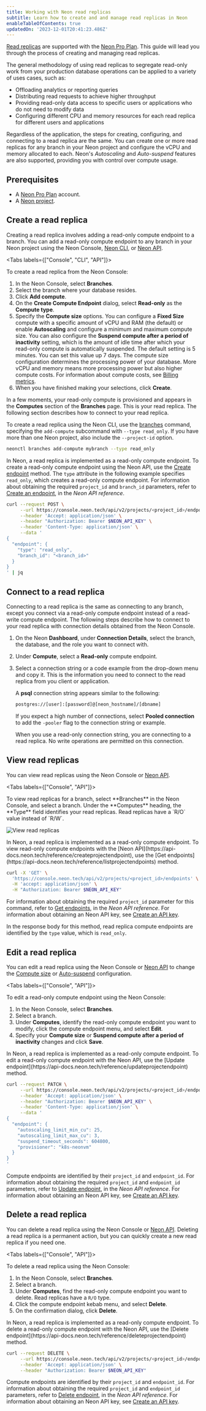 ```yaml
---
title: Working with Neon read replicas
subtitle: Learn how to create and and manage read replicas in Neon
enableTableOfContents: true
updatedOn: '2023-12-01T20:41:23.486Z'
---
```


[Read replicas](/docs/introduction/read-replicas) are supported with the [Neon Pro Plan](/docs/introduction/pro-plan). This guide will lead you through the process of creating and managing read replicas.

The general methodology of using read replicas to segregate read-only work from your production database operations can be applied to a variety of uses cases, such as:

- Offloading analytics or reporting queries
- Distributing read requests to achieve higher throughput
- Providing read-only data access to specific users or applications who do not need to modify data
- Configuring different CPU and memory resources for each read replica for different users and applications

Regardless of the application, the steps for creating, configuring, and connecting to a read replica are the same. You can create one or more read replicas for any branch in your Neon project and configure the vCPU and memory allocated to each. Neon's _Autoscaling_ and _Auto-suspend_ features are also supported, providing you with control over compute usage.

## Prerequisites

- A [Neon Pro Plan](/docs/introduction/pro-plan) account.
- A [Neon project](/docs/manage/projects#create-a-project).

## Create a read replica

Creating a read replica involves adding a read-only compute endpoint to a branch. You can add a read-only compute endpoint to any branch in your Neon project using the Neon Console, [Neon CLI](/docs/reference/cli-branches#create), or [Neon API](https://api-docs.neon.tech/reference/createprojectendpoint).

<Tabs labels={["Console", "CLI", "API"]}>

<TabItem>
To create a read replica from the Neon Console:

1. In the Neon Console, select **Branches**.
2. Select the branch where your database resides.
3. Click **Add compute**.
4. On the **Create Compute Endpoint** dialog, select **Read-only** as the **Compute type**.
5. Specify the **Compute size** options. You can configure a **Fixed Size** compute with a specific amount of vCPU and RAM (the default) or enable **Autoscaling** and configure a minimum and maximum compute size. You can also configure the **Suspend compute after a period of inactivity** setting, which is the amount of idle time after which your read-only compute is automatically suspended. The default setting is 5 minutes. You can set this value up 7 days.
    <Admonition type="note">
    The compute size configuration determines the processing power of your database. More vCPU and memory means more processing power but also higher compute costs. For information about compute costs, see [Billing metrics](/docs/introduction/billing).
    </Admonition>
6. When you have finished making your selections, click **Create**.

In a few moments, your read-only compute is provisioned and appears in the **Computes** section of the **Branches** page. This is your read replica. The following section describes how to connect to your read replica.
</TabItem>

<TabItem>

To create a read replica using the Neon CLI, use the [branches](/docs/reference/cli-branches) command, specifying the `add-compute` subcommand with `--type read_only`. If you have more than one Neon project, also include the `--project-id` option.  


```bash
neonctl branches add-compute mybranch --type read_only
```

</TabItem>

<TabItem>

In Neon, a read replica is implemented as a read-only compute endpoint. To create a read-only compute endpoint using the Neon API,  use the [Create endpoint](https://api-docs.neon.tech/reference/createprojectendpoint) method. The `type` attribute in the following example specifies `read_only`, which creates a read-only compute endpoint. For information about obtaining the required `project_id` and `branch_id` parameters, refer to [Create an endpoint](https://api-docs.neon.tech/reference/createprojectendpoint), in the _Neon API reference_.

```bash
curl --request POST \
     --url https://console.neon.tech/api/v2/projects/<project_id>/endpoints \
     --header 'Accept: application/json' \
     --header "Authorization: Bearer $NEON_API_KEY" \
     --header 'Content-Type: application/json' \
     --data '
{
  "endpoint": {
    "type": "read_only",
    "branch_id": "<branch_id>"
  }
}
' | jq
```

</TabItem>

</Tabs>

## Connect to a read replica

Connecting to a read replica is the same as connecting to any branch, except you connect via a read-only compute endpoint instead of a read-write compute endpoint. The following steps describe how to connect to your read replica with connection details obtained from the Neon Console.

1. On the Neon **Dashboard**, under **Connection Details**, select the branch, the database, and the role you want to connect with.
1. Under **Compute**, select a **Read-only** compute endpoint.
1. Select a connection string or a code example from the drop-down menu and copy it. This is the information you need to connect to the read replica from you client or application.

    A **psql** connection string appears similar to the following:

    ```bash
    postgres://[user]:[password]@[neon_hostname]/[dbname]
    ```

    If you expect a high number of connections, select **Pooled connection** to add the `-pooler` flag to the connection string or example.

    When you use a read-only connection string, you are connecting to a read replica. No write operations are permitted on this connection.

## View read replicas

You can view read replicas using the Neon Console or [Neon API](https://api-docs.neon.tech/reference/createprojectendpoint).

<Tabs labels={["Console", "API"]}>

<TabItem>
To view read replicas for a branch, select **Branches** in the Neon Console, and select a branch. Under the **Computes** heading, the **Type** field identifies your read replicas. Read replicas have a `R/O` value instead of `R/W`.

![View read replicas](/docs/guides/view_read_replica.png)
</TabItem>

<TabItem>
In Neon, a read replica is implemented as a read-only compute endpoint.  To view read-only compute endpoints with the [Neon API](https://api-docs.neon.tech/reference/createprojectendpoint), use the [Get endpoints](https://api-docs.neon.tech/reference/listprojectendpoints) method. 

```bash
curl -X 'GET' \
  'https://console.neon.tech/api/v2/projects/<project_id>/endpoints' \
  -H 'accept: application/json' \
  -H "Authorization: Bearer $NEON_API_KEY"
```

For information about obtaining the required `project_id` parameter for this command, refer to [Get endpoints](https://api-docs.neon.tech/reference/listprojectendpoints), in the _Neon API reference_. For information about obtaining an Neon API key, see [Create an API key](/docs/manage/api-keys#create-an-api-key).

In the response body for this method, read replica compute endpoints are identified by the `type` value, which is `read_only`.
</TabItem>

</Tabs>


## Edit a read replica

You can edit a read replica using the Neon Console or [Neon API](https://api-docs.neon.tech/reference/getting-started-with-neon-api) to change the [Compute size](/docs/manage/endpoints#compute-size-and-autoscaling-configuration) or [Auto-suspend](/docs/manage/endpoints#auto-suspend-configuration) configuration.

<Tabs labels={["Console", "API"]}>

<TabItem>
To edit a read-only compute endpoint using the Neon Console:

1. In the Neon Console, select **Branches**.
1. Select a branch.
1. Under **Computes**, identify the read-only compute endpoint you want to modify, click the compute endpoint menu, and select **Edit**.
1. Specify your **Compute size** or **Suspend compute after a period of inactivity** changes and click **Save**.
</TabItem>

<TabItem>
In Neon, a read replica is implemented as a read-only compute endpoint. To edit a read-only compute endpoint with the Neon API, use the [Update endpoint](https://api-docs.neon.tech/reference/updateprojectendpoint) method. 

```bash
curl --request PATCH \
     --url https://console.neon.tech/api/v2/projects/<project_id>/endpoints/<endpoint_id> \
     --header 'Accept: application/json' \
     --header "Authorization: Bearer $NEON_API_KEY" \
     --header 'Content-Type: application/json' \
     --data '
{
  "endpoint": {
    "autoscaling_limit_min_cu": 25,
    "autoscaling_limit_max_cu": 3,
    "suspend_timeout_seconds": 604800,
    "provisioner": "k8s-neonvm"
  }
}
'
```

Compute endpoints are identified by their `project_id` and `endpoint_id`. For information about obtaining the required `project_id` and `endpoint_id` parameters, refer to [Update endpoint](https://api-docs.neon.tech/reference/updateprojectendpoint), in the _Neon API reference_. For information about obtaining an Neon API key, see [Create an API key](/docs/manage/api-keys#create-an-api-key).

</TabItem>

</Tabs>


## Delete a read replica

You can delete a read replica using the Neon Console or [Neon API](https://api-docs.neon.tech/reference/getting-started-with-neon-api). Deleting a read replica is a permanent action, but you can quickly create a new read replica if you need one.

<Tabs labels={["Console", "API"]}>

<TabItem>
To delete a read replica using the Neon Console:

1. In the Neon Console, select **Branches**.
1. Select a branch.
1. Under **Computes**, find the read-only compute endpoint you want to delete. Read replicas have a `R/O` type.
1. Click the compute endpoint kebab menu, and select **Delete**.
1. On the confirmation dialog, click **Delete**.
</TabItem>

<TabItem>
In Neon, a read replica is implemented as a read-only compute endpoint. To delete a read-only compute endpoint with the Neon API, use the [Delete endpoint](https://api-docs.neon.tech/reference/deleteprojectendpoint) method. 

```bash
curl --request DELETE \
     --url https://console.neon.tech/api/v2/projects/<project_id>/endpoints/<endpoint_id> \
     --header 'Accept: application/json' \
     --header "Authorization: Bearer $NEON_API_KEY"
```

Compute endpoints are identified by their `project_id` and `endpoint_id`. For information about obtaining the required `project_id` and `endpoint_id` parameters, refer to [Delete endpoint](https://api-docs.neon.tech/reference/deleteprojectendpoint), in the _Neon API reference_. For information about obtaining an Neon API key, see [Create an API key](/docs/manage/api-keys#create-an-api-key).

</TabItem>

</Tabs>

<NeedHelp/>
